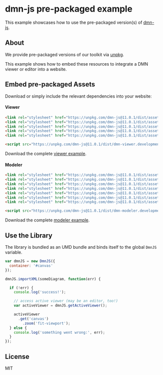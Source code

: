 # dmn-js pre-packaged example

This example showcases how to use the pre-packaged version(s) of [dmn-js](https://github.com/bpmn-io/dmn-js).


## About

We provide pre-packaged versions of our toolkit via [unpkg](https://unpkg.com/dmn-js/dist/).

This example shows how to embed these resources to integrate a DMN viewer or editor
into a website.


## Embed pre-packaged Assets

Download or simply include the relevant dependencies into your website:

#### Viewer

```html
<link rel="stylesheet" href="https://unpkg.com/dmn-js@11.0.1/dist/assets/dmn-js-drd.css">
<link rel="stylesheet" href="https://unpkg.com/dmn-js@11.0.1/dist/assets/dmn-js-decision-table.css">
<link rel="stylesheet" href="https://unpkg.com/dmn-js@11.0.1/dist/assets/dmn-js-literal-expression.css">
<link rel="stylesheet" href="https://unpkg.com/dmn-js@11.0.1/dist/assets/dmn-js-shared.css">
<link rel="stylesheet" href="https://unpkg.com/dmn-js@11.0.1/dist/assets/dmn-font/css/dmn.css">

<script src="https://unpkg.com/dmn-js@11.0.1/dist/dmn-viewer.development.js"></script>
```

Download the complete [viewer example](https://cdn.staticaly.com/gh/bpmn-io/dmn-js-examples/master/starter/viewer.html).

#### Modeler

```html
<link rel="stylesheet" href="https://unpkg.com/dmn-js@11.0.1/dist/assets/diagram-js.css">
<link rel="stylesheet" href="https://unpkg.com/dmn-js@11.0.1/dist/assets/dmn-js-shared.css">
<link rel="stylesheet" href="https://unpkg.com/dmn-js@11.0.1/dist/assets/dmn-js-drd.css">
<link rel="stylesheet" href="https://unpkg.com/dmn-js@11.0.1/dist/assets/dmn-js-decision-table.css">
<link rel="stylesheet" href="https://unpkg.com/dmn-js@11.0.1/dist/assets/dmn-js-decision-table-controls.css">
<link rel="stylesheet" href="https://unpkg.com/dmn-js@11.0.1/dist/assets/dmn-js-literal-expression.css">
<link rel="stylesheet" href="https://unpkg.com/dmn-js@11.0.1/dist/assets/dmn-font/css/dmn.css">

<script src="https://unpkg.com/dmn-js@11.0.1/dist/dmn-modeler.development.js"></script>
```

Download the complete [modeler example](https://cdn.staticaly.com/gh/bpmn-io/dmn-js-examples/master/starter/modeler.html).


## Use the Library

The library is bundled as an UMD bundle and binds itself to the global `DmnJS`
variable.

```javascript
var dmnJS = new DmnJS({
  container: '#canvas'
});

dmnJS.importXML(someDiagram, function(err) {

  if (!err) {
    console.log('success!');

    // access active viewer (may be an editor, too!)
    var activeViewer = dmnJS.getActiveViewer();

    activeViewer
      .get('canvas')
        .zoom('fit-viewport');
  } else {
    console.log('something went wrong:', err);
  }
});
```

## License

MIT
